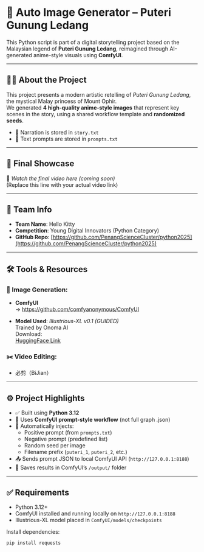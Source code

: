 # 🌄 Auto Image Generator – Puteri Gunung Ledang

This Python script is part of a digital storytelling project based on the Malaysian legend of **Puteri Gunung Ledang**, reimagined through AI-generated anime-style visuals using **ComfyUI**.

---

## 🧝‍♀️ About the Project

This project presents a modern artistic retelling of *Puteri Gunung Ledang*, the mystical Malay princess of Mount Ophir.  
We generated **4 high-quality anime-style images** that represent key scenes in the story, using a shared workflow template and **randomized seeds**.

- 📖 Narration is stored in `story.txt`  
- 🎨 Text prompts are stored in `prompts.txt`  

---

## 🎥 Final Showcase

📎 *Watch the final video here (coming soon)*  
(Replace this line with your actual video link)

---

## 👥 Team Info

- **Team Name**: Hello Kitty  
- **Competition**: Young Digital Innovators (Python Category)  
- **GitHub Repo**: [https://github.com/PenangScienceCluster/python2025](https://github.com/PenangScienceCluster/python2025)

---

## 🛠 Tools & Resources

### 🎨 Image Generation:
- **ComfyUI**  
  → https://github.com/comfyanonymous/ComfyUI

- **Model Used**: *Illustrious-XL v0.1 (GUIDED)*  
  Trained by Onoma AI  
  Download:  
  [HuggingFace Link](https://huggingface.co/OnomaAIResearch/Illustrious-xl-early-release-v0/blob/main/Illustrious-XL-v0.1-GUIDED.safetensors)

### ✂️ Video Editing:
- 必剪（BiJian）

---

## ⚙️ Project Highlights

- ✅ Built using **Python 3.12**
- 📂 Uses **ComfyUI prompt-style workflow** (not full graph .json)
- 🔄 Automatically injects:
  - Positive prompt (from `prompts.txt`)
  - Negative prompt (predefined list)
  - Random seed per image
  - Filename prefix (`puteri_1`, `puteri_2`, etc.)
- 📤 Sends prompt JSON to local ComfyUI API (`http://127.0.0.1:8188`)
- 💾 Saves results in ComfyUI’s `/output/` folder

---

## ✅ Requirements

- Python 3.12+
- ComfyUI installed and running locally on `http://127.0.0.1:8188`
- Illustrious-XL model placed in `ComfyUI/models/checkpoints`

Install dependencies:
```bash
pip install requests
